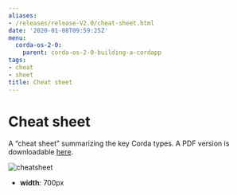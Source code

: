 ```yaml
---
aliases:
- /releases/release-V2.0/cheat-sheet.html
date: '2020-01-08T09:59:25Z'
menu:
  corda-os-2-0:
    parent: corda-os-2-0-building-a-cordapp
tags:
- cheat
- sheet
title: Cheat sheet
---
```



# Cheat sheet

A “cheat sheet” summarizing the key Corda types. A PDF version is downloadable [here](/en/pdf/corda-cheat-sheet.pdf).

![cheatsheet](/en/images/cheatsheet.jpg "cheatsheet")

* **width**: 
700px




